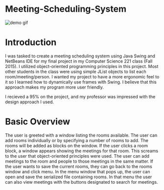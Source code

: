 # Meeting-Scheduling-System

![demo gif](https://raw.github.com/kas/Meeting-Scheduling-System/master/demo.gif)

# Introduction

I was tasked to create a meeting scheduling system using Java Swing and NetBeans IDE for my final project in my Computer Science 221 class (Fall 2015).  I utilized object-oriented programming principles in this project.  Most other students in the class were using simple JList objects to list each room/meeting/person.  I wanted my project to have a more ergonomic feel to it so I learned how to dynamically use frames with Swing.  I believe that this approach makes my program more user friendly.

I recieved a 95% on the project, and my professor was impressed with the design approach I used.

# Basic Overview

The user is greeted with a window listing the rooms available.  The user can add rooms individually or by specifying a number of rooms to add.  The rooms will be added as blocks on the window.  If the user clicks a room block, a window appears showing the meetings for that room.  This screams to the user that object-oriented principles were used.  The user can add meetings to the room and people to those meetings in the same matter.  If the user wants to save the current rooms, they can go back to the rooms window and click menu.  In the menu window that pops up, the user can open and save the serialized file containing rooms.  In that menu the user can also view meetings with the buttons designated to search for meetings.
